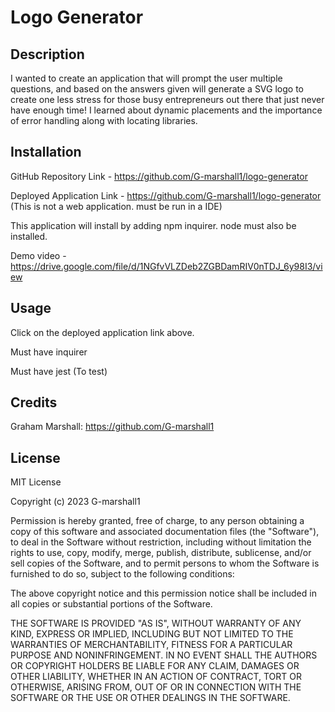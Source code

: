 # Logo Generator

## Description

I wanted to create an application that will prompt the user multiple questions, and based on the answers given will generate a SVG logo to create one less stress for those busy entrepreneurs out there that just never have enough time! I learned about dynamic placements and the importance of error handling along with locating libraries.


## Installation

GitHub Repository Link -  https://github.com/G-marshall1/logo-generator

Deployed Application Link - https://github.com/G-marshall1/logo-generator (This is not a web application. must be run in a IDE)

This application will install by adding npm inquirer. node must also be installed.

Demo video - https://drive.google.com/file/d/1NGfvVLZDeb2ZGBDamRIV0nTDJ_6y98I3/view


## Usage

Click on the deployed application link above.

Must have inquirer 

Must have jest (To test)

## Credits

Graham Marshall: https://github.com/G-marshall1 

## License 

MIT License

Copyright (c) 2023 G-marshall1

Permission is hereby granted, free of charge, to any person obtaining a copy
of this software and associated documentation files (the "Software"), to deal
in the Software without restriction, including without limitation the rights
to use, copy, modify, merge, publish, distribute, sublicense, and/or sell
copies of the Software, and to permit persons to whom the Software is
furnished to do so, subject to the following conditions:

The above copyright notice and this permission notice shall be included in all
copies or substantial portions of the Software.

THE SOFTWARE IS PROVIDED "AS IS", WITHOUT WARRANTY OF ANY KIND, EXPRESS OR
IMPLIED, INCLUDING BUT NOT LIMITED TO THE WARRANTIES OF MERCHANTABILITY,
FITNESS FOR A PARTICULAR PURPOSE AND NONINFRINGEMENT. IN NO EVENT SHALL THE
AUTHORS OR COPYRIGHT HOLDERS BE LIABLE FOR ANY CLAIM, DAMAGES OR OTHER
LIABILITY, WHETHER IN AN ACTION OF CONTRACT, TORT OR OTHERWISE, ARISING FROM,
OUT OF OR IN CONNECTION WITH THE SOFTWARE OR THE USE OR OTHER DEALINGS IN THE
SOFTWARE.

